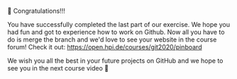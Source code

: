 🥳 Congratulations!!!

You have successfully completed the last part of our exercise. We hope you had fun and got to experience how to work on Github. Now all you have to do is merge the branch and we'd love to see your website in the course forum! Check it out: https://open.hpi.de/courses/git2020/pinboard

We wish you all the best in your future projects on GitHub and we hope to see you in the next course video 🤩
